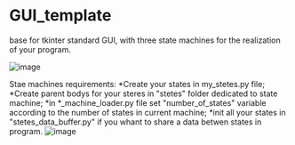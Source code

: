 # GUI_template
base for tkinter standard GUI, with three state machines for the realization of your program.

![image](https://user-images.githubusercontent.com/71212857/220584675-bd8a1255-9772-497b-90fd-ba4747ad42ea.png)



Stae machines requirements:
*Create your states in my_stetes.py file;
*Create parent bodys for your steres in "stetes" folder dedicated to state machine;
*in *_machine_loader.py file set "number_of_states" variable according to the number of states in current machine;
*init all your states in "stetes_data_buffer.py" if you whant to share a data betwen states in program.
![image](https://user-images.githubusercontent.com/71212857/220585395-0714abd8-84ad-4e1d-9796-0198388f5fe4.png)
